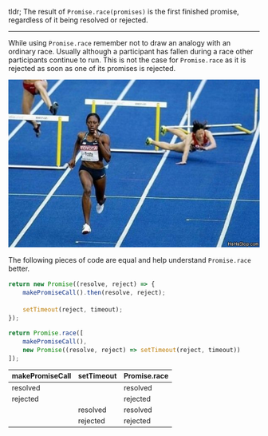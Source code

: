 tldr; The result of `Promise.race(promises)` is the first finished promise, regardless of it being resolved or rejected.

---

While using `Promise.race` remember not to draw an analogy with an ordinary race. Usually although a participant has fallen during a race other participants continue to run. This is not the case for `Promise.race` as it is rejected as soon as one of its promises is rejected.

![Promise.race()](./run.jpg)

The following pieces of code are equal and help understand `Promise.race` better.

```js
return new Promise((resolve, reject) => {
    makePromiseCall().then(resolve, reject);

    setTimeout(reject, timeout);
});
```


```js
return Promise.race([
    makePromiseCall(),
    new Promise((resolve, reject) => setTimeout(reject, timeout))
]);
```

|makePromiseCall|setTimeout|Promise.race|
|-|-|-|
|resolved||resolved|
|rejected||rejected|
||resolved|resolved|
||rejected|rejected|
